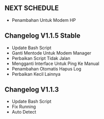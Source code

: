 ## NEXT SCHEDULE
- Penambahan Untuk Modem HP

## Changelog V1.1.5 Stable
- Update Bash Script
- Ganti Mentode Untuk Modem Manager
- Perbaikan Script Tidak Jalan
- Mengganti Interface Untuk Ping Ke Manual
- Penambahan Otomatis Hapus Log
- Perbaikan Kecil Lainnya

## Changelog V1.1.3
- Update Bash Script
- Fix Running
- Auto Detect